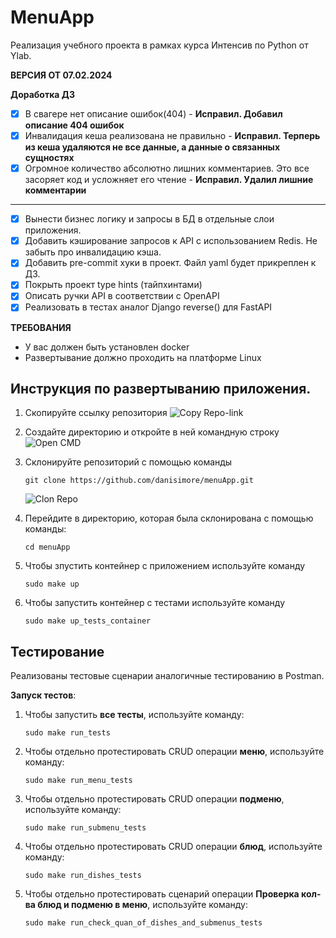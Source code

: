# MenuApp
Реализация учебного проекта в рамках курса Интенсив по Python от Ylab.

**ВЕРСИЯ ОТ 07.02.2024**

**Доработка ДЗ**
- [x] В свагере нет описание ошибок(404) - **Исправил. Добавил описание 404 ошибок**
- [x] Инвалидация кеша реализована не правильно - **Исправил. Терперь из кеша удаляются не все данные, а данные о связанных сущностях**
- [x] Огромное количество абсолютно лишних комментариев. Это все засоряет код и усложняет его чтение - **Исправил. Удалил лишние комментарии**
____

- [x] Вынести бизнес логику и запросы в БД в отдельные слои приложения.
- [x] Добавить кэширование запросов к API с использованием Redis. Не забыть про инвалидацию кэша.
- [x] Добавить pre-commit хуки в проект. Файл yaml будет прикреплен к ДЗ.
- [x] Покрыть проект type hints (тайпхинтами)
- [x] Описать ручки API в соответствии c OpenAPI
- [x] Реализовать в тестах аналог Django reverse() для FastAPI

**ТРЕБОВАНИЯ**
+ У вас должен быть установлен docker
+ Развертывание должно проходить на платформе Linux

## Инструкция по развертыванию приложения.
1. Скопируйте ссылку репозитория ![Copy Repo-link](https://i.imgur.com/p8WPXpm.png)
2. Создайте директорию и откройте в ней командную строку ![Open CMD](https://i.imgur.com/DQay8e8.png)
3. Склонируйте репозиторий с помощью команды
   ```
   git clone https://github.com/danisimore/menuApp.git
   ```
    ![Clon Repo](https://i.imgur.com/FkDS1pr.png)
4. Перейдите в директорию, которая была склонирована c помощью команды:
   ```
   cd menuApp
   ```

5. Чтобы зпустить контейнер с приложением используйте команду
    ```
    sudo make up
    ```
6. Чтобы запустить контейнер с тестами используйте команду
   ```
   sudo make up_tests_container
   ```

## Тестирование
Реализованы тестовые сценарии аналогичные тестированию в Postman.

**Запуск тестов**:
1. Чтобы запустить **все тесты**, используйте команду:
   ```
   sudo make run_tests
   ```
2. Чтобы отдельно протестировать CRUD операции **меню**, используйте команду:
   ```
   sudo make run_menu_tests
   ```
3. Чтобы отдельно протестировать CRUD операции **подменю**, используйте команду:
   ```
   sudo make run_submenu_tests
   ```
4. Чтобы отдельно протестировать CRUD операции **блюд**, используйте команду:
   ```
   sudo make run_dishes_tests
   ```
5. Чтобы отдельно протестировать сценарий операции **Проверка кол-ва блюд и подменю в меню**, используйте команду:
   ```
   sudo make run_check_quan_of_dishes_and_submenus_tests
   ```
